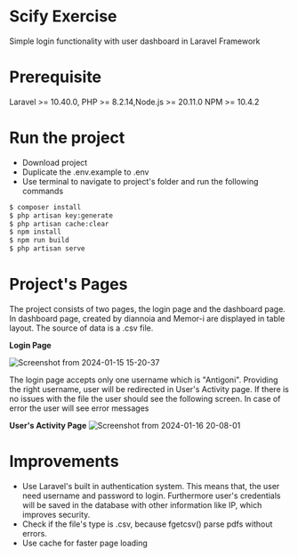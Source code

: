 # Scify Exercise

Simple login functionality with user dashboard in Laravel Framework

# Prerequisite
Laravel >= 10.40.0, PHP >= 8.2.14,Node.js >= 20.11.0 NPM >= 10.4.2

# Run the project
<ul>
    <li>Download project</li>
    <li>Duplicate the .env.example to .env</li>
    <li>Use terminal to navigate to project's folder and run the following commands</li>
</ul>

```bash
$ composer install
$ php artisan key:generate
$ php artisan cache:clear
$ npm install
$ npm run build
$ php artisan serve
```
# Project's Pages
The project consists of two pages, the login page and the dashboard page. In dashboard page, created by diannoia and Memor-i are displayed in table layout. The source of data is a .csv file.

<b>Login Page</b>

![Screenshot from 2024-01-15 15-20-37](https://github.com/vagg-peer/scify-exercise/assets/58305936/6c983f34-f109-4be1-8cea-54b9e294bbb6)

The login page accepts only one username which is "Antigoni". Providing the right username, user will be redirected in User's Activity page. If there is no issues with the file the user should see the following screen. In case of error the user will see error messages

<b>User's Activity Page</b>
![Screenshot from 2024-01-16 20-08-01](https://github.com/vagg-peer/scify-exercise/assets/58305936/6a8d50a3-6714-4117-b9d2-f5469f83e6c3)


# Improvements
<ul>
    <li>Use Laravel's built in authentication system. This means that, the user need username and password to login. Furthermore user's credentials will be saved in the database with other information like IP, which improves security. </li>
    <li>Check if the file's type is .csv, because fgetcsv() parse pdfs without errors.</li>
    <li>Use cache for faster page loading</li>
</ul>


